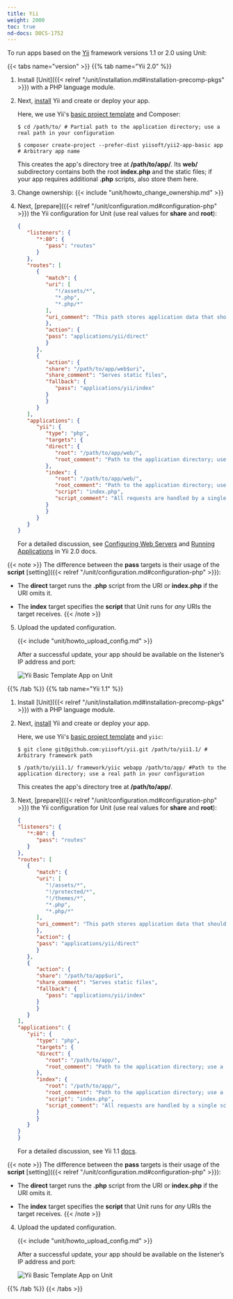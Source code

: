 ```yaml
---
title: Yii
weight: 2000
toc: true
nd-docs: DOCS-1752
---
```



To run apps based on the [Yii](https://www.yiiframework.com) framework
versions 1.1 or 2.0 using Unit:

{{< tabs name="version" >}}
{{% tab name="Yii 2.0" %}}

1. Install [Unit]({{< relref "/unit/installation.md#installation-precomp-pkgs" >}}) with a PHP language module.


2. Next, [install](https://www.yiiframework.com/doc/guide/2.0/en/start-installation)
   Yii and create or deploy your app.

   Here, we use Yii's [basic project template](https://www.yiiframework.com/doc/guide/2.0/en/start-installation#installing-from-composer)
   and Composer:

   ```console
   $ cd /path/to/ # Partial path to the application directory; use a real path in your configuration
   ```

   ```console
   $ composer create-project --prefer-dist yiisoft/yii2-app-basic app # Arbitrary app name
   ```

   This creates the app's directory tree at **/path/to/app/**.
   Its **web/** subdirectory contains both the root
   **index.php** and the static files; if your app requires
   additional **.php** scripts, also store them here.

3. Change ownership:
   {{< include "unit/howto_change_ownership.md" >}}

4. Next,
   [prepare]({{< relref "/unit/configuration.md#configuration-php" >}})
   the Yii configuration for Unit (use real values for **share** and **root**):

   ```json
   {
      "listeners": {
         "*:80": {
            "pass": "routes"
         }
      },
      "routes": [
         {
            "match": {
            "uri": [
               "!/assets/*",
               "*.php",
               "*.php/*"
            ],
            "uri_comment": "This path stores application data that shouldn't be run as code"
            },
            "action": {
            "pass": "applications/yii/direct"
            }
         },
         {
            "action": {
            "share": "/path/to/app/web$uri",
            "share_comment": "Serves static files",
            "fallback": {
               "pass": "applications/yii/index"
            }
            }
         }
      ],
      "applications": {
         "yii": {
            "type": "php",
            "targets": {
            "direct": {
               "root": "/path/to/app/web/",
               "root_comment": "Path to the application directory; use a real path in your configuration"
            },
            "index": {
               "root": "/path/to/app/web/",
               "root_comment": "Path to the application directory; use a real path in your configuration",
               "script": "index.php",
               "script_comment": "All requests are handled by a single script"
            }
            }
         }
      }
   }
   ```

   For a detailed discussion, see [Configuring Web Servers](https://www.yiiframework.com/doc/guide/2.0/en/start-installation#configuring-web-servers)
   and [Running Applications](https://www.yiiframework.com/doc/guide/2.0/en/start-workflow) in Yii 2.0 docs.

{{< note >}}
   The difference between the **pass** targets is their usage of
   the **script**
   [setting]({{< relref "/unit/configuration.md#configuration-php" >}}):

   - The **direct** target runs the **.php** script from the
   URI or **index.php** if the URI omits it.

   - The **index** target specifies the **script** that Unit
   runs for *any* URIs the target receives.
{{< /note >}}


5. Upload the updated configuration.

   {{< include "unit/howto_upload_config.md" >}}

   After a successful update, your app should be available on the
   listener’s IP address and port:

   ![Yii Basic Template App on Unit](/unit/images/yii2.png)

{{% /tab %}}
{{% tab name="Yii 1.1" %}}

1. Install [Unit]({{< relref "/unit/installation.md#installation-precomp-pkgs" >}}) with a PHP language module.

2. Next, [install](https://www.yiiframework.com/doc/guide/1.1/en/quickstart.installation)
Yii and create or deploy your app.

   Here, we use Yii's [basic project template](https://www.yiiframework.com/doc/guide/1.1/en/quickstart.first-app)
   and `yiic`:

   ```console
   $ git clone git@github.com:yiisoft/yii.git /path/to/yii1.1/ # Arbitrary framework path
   ```

   ```code-block:: console
   $ /path/to/yii1.1/ framework/yiic webapp /path/to/app/ #Path to the application directory; use a real path in your configuration
   ```

   This creates the app's directory tree at **/path/to/app/**.

3. Next,
   [prepare]({{< relref "/unit/configuration.md#configuration-php" >}})
   the Yii configuration for Unit (use real values for **share** and **root**):

   ```json
   {
   "listeners": {
      "*:80": {
         "pass": "routes"
      }
   },
   "routes": [
      {
         "match": {
         "uri": [
            "!/assets/*",
            "!/protected/*",
            "!/themes/*",
            "*.php",
            "*.php/*"
         ],
         "uri_comment": "This path stores application data that shouldn't be run as code"
         },
         "action": {
         "pass": "applications/yii/direct"
         }
      },
      {
         "action": {
         "share": "/path/to/app$uri",
         "share_comment": "Serves static files",
         "fallback": {
            "pass": "applications/yii/index"
         }
         }
      }
   ],
   "applications": {
      "yii": {
         "type": "php",
         "targets": {
         "direct": {
            "root": "/path/to/app/",
            "root_comment": "Path to the application directory; use a real path in your configuration"
         },
         "index": {
            "root": "/path/to/app/",
            "root_comment": "Path to the application directory; use a real path in your configuration",
            "script": "index.php",
            "script_comment": "All requests are handled by a single script"
         }
         }
      }
   }
   }
   ```

   For a detailed discussion, see Yii 1.1 [docs](https://www.yiiframework.com/doc/guide/1.1/en/quickstart.first-app).

{{< note >}}
The difference between the **pass** targets is their usage of
the **script**
[setting]({{< relref "/unit/configuration.md#configuration-php" >}}):

- The **direct** target runs the **.php** script from the
   URI or **index.php** if the URI omits it.

- The **index** target specifies the **script** that Unit
   runs for *any* URIs the target receives.
{{< /note >}}

4. Upload the updated configuration.

      {{< include "unit/howto_upload_config.md" >}}

   After a successful update, your app should be available on the
   listener’s IP address and port:

   ![Yii Basic Template App on Unit](/unit/images/yii1.1.png)

{{% /tab %}}
{{< /tabs >}}
